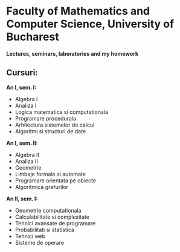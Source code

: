 # Faculty of Mathematics and Computer Science, University of Bucharest
**Lectures, seminars, laboratories and my homework**

## Cursuri:
**An I, sem. I:**

* Algebra I
* Analiza I
* Logica matematica si computationala
* Programare procedurala
* Arhitectura sistemelor de calcul
* Algoritmi si structuri de date

**An I, sem. II:**

* Algebra II
* Analiza II
* Geometrie
* Limbaje formale si automate
* Programare orientata pe obiecte
* Algoritmica grafurilor

**An II, sem. I:**

* Geometrie computationala
* Calculabilitate si complexitate
* Tehnici avansate de programare
* Probabilitati si statistica
* Tehnici web
* Sisteme de operare
